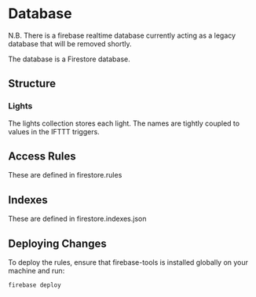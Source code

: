 # Database

N.B. There is a firebase realtime database currently acting as a legacy database that will be removed shortly.

The database is a Firestore database.

## Structure

### Lights
The lights collection stores each light. The names are tightly coupled to values in the IFTTT triggers.
## Access Rules
These are defined in firestore.rules

## Indexes
These are defined in firestore.indexes.json

## Deploying Changes
To deploy the rules, ensure that firebase-tools is installed globally on your machine and run:
```
firebase deploy
```